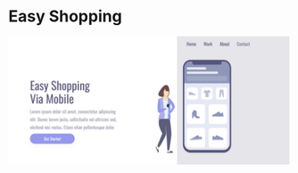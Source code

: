 <h1>Easy Shopping</h1> 

<img src="https://github.com/yohannacavalheiro92/projeto-mobile-git/blob/develop/assets/Screenshot%202025-03-10%20at%2021-54-24%20CSS%20PROJETO%20-%20MOBILE.png?raw=true">
